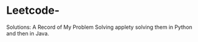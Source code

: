# Leetcode- 
Solutions: A Record of My Problem Solving applety solving them in Python and then in Java.
